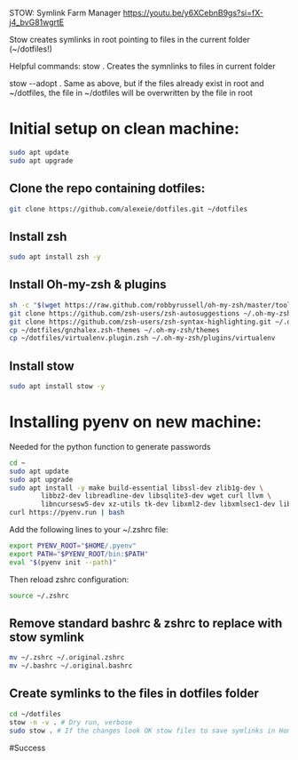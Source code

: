 STOW: Symlink Farm Manager
https://youtu.be/y6XCebnB9gs?si=fX-j4_bvG81wgrtE

Stow creates symlinks in root pointing to files in the current folder (~/dotfiles!)

Helpful commands:
stow .
	Creates the symnlinks to files in current folder

stow --adopt .
	Same as above, but if the files already exist in root and ~/dotfiles, 
	the file in ~/dotfiles will be overwritten by the file in root

# Initial setup on clean machine:
```bash
sudo apt update
sudo apt upgrade
```

## Clone the repo containing dotfiles:
```bash
git clone https://github.com/alexeie/dotfiles.git ~/dotfiles
```

## Install zsh
```bash
sudo apt install zsh -y
```

## Install Oh-my-zsh & plugins
```bash
sh -c "$(wget https://raw.github.com/robbyrussell/oh-my-zsh/master/tools/install.sh -O -)"  
git clone https://github.com/zsh-users/zsh-autosuggestions ~/.oh-my-zsh/custom/plugins/zsh-autosuggestions  
git clone https://github.com/zsh-users/zsh-syntax-highlighting.git ~/.oh-my-zsh/custom/plugins/zsh-syntax-highlighting  
cp ~/dotfiles/gnzhalex.zsh-themes ~/.oh-my-zsh/themes
cp ~/dotfiles/virtualenv.plugin.zsh ~/.oh-my-zsh/plugins/virtualenv
```

## Install stow
```bash
sudo apt install stow -y
```

# Installing pyenv on new machine:
Needed for the python function to generate passwords
```bash
cd ~
sudo apt update
sudo apt upgrade
sudo apt install -y make build-essential libssl-dev zlib1g-dev \
        libbz2-dev libreadline-dev libsqlite3-dev wget curl llvm \
        libncursesw5-dev xz-utils tk-dev libxml2-dev libxmlsec1-dev libffi-dev liblzma-dev
curl https://pyenv.run | bash
```
Add the following lines to your ~/.zshrc file:
```bash
export PYENV_ROOT="$HOME/.pyenv"
export PATH="$PYENV_ROOT/bin:$PATH"
eval "$(pyenv init --path)"
```
Then reload zshrc configuration:
```bash
source ~/.zshrc
```

## Remove standard bashrc & zshrc to replace with stow symlink
```bash
mv ~/.zshrc ~/.original.zshrc  
mv ~/.bashrc ~/.original.bashrc  
```

## Create symlinks to the files in dotfiles folder
```bash
cd ~/dotfiles  
stow -n -v . # Dry run, verbose
sudo stow . # If the changes look OK stow files to save symlinks in Home dir   
```
#Success
